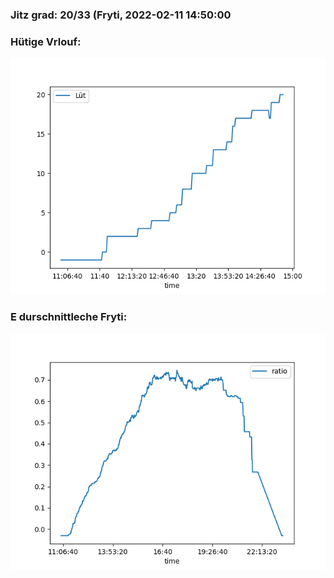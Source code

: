 ### Jitz grad: 20/33 (Fryti, 2022-02-11 14:50:00

### Hütige Vrlouf:
![Graph](Today.png)

### E durschnittleche Fryti:
![Graph](Fryti.png)